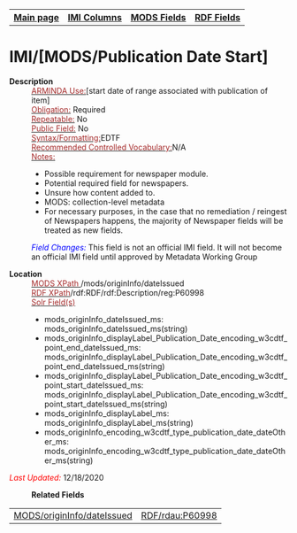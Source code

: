<!DOCTYPE html>
<html>

<body>
<table style="width:100%">
  <tr>
    <th><a href="index.md">Main page</a></th>
	<th><a href="IMI.md">IMI Columns</a></th>
    <th><a href="MODS.md">MODS Fields</a></th>
    <th><a href="RDF.md">RDF Fields</a></th>
  </tr>
</table>

<h1>IMI/[MODS/Publication Date Start]</h1>
<dl>
  <dt><b>Description</b></dt>
  <dd><ins><font color="brown">ARMINDA Use:</font></ins>[start date of range associated with publication of item]</dd>
  <dd><ins><font color="brown">Obligation:</font></ins> Required</dd>
  <dd><ins><font color="brown">Repeatable:</font></ins> No</dd>
  <dd><ins><font color="brown">Public Field:</font></ins> No</dd>
  <dd><ins><font color="brown">Syntax/Formatting:</font></ins>EDTF</dd>
  <dd><ins><font color="brown">Recommended Controlled Vocabulary:</font></ins>N/A</dd>
  <dd><ins><font color="brown">Notes: </font></ins>
		<ul>
			<li>Possible requirement for newspaper module.</li>
			<li>Potential required field for newspapers.</li>
			<li>Unsure how content added to.</li>
			<li>MODS: collection-level metadata</li>
			<li>For necessary purposes, in the case that no remediation / reingest of Newspapers happens, the majority of Newspaper fields will be treated as new fields. </li>
		</ul>
	</dd>
  <dd><font color="blue"><i>Field Changes: </i></font>This field is not an official IMI field. It will not become an official IMI field until approved by Metadata Working Group</dd>
</dl>
<dl>
<dl>
    <dt><b>Location</b></dt>
		<dd> <ins><font color="brown">MODS XPath </font></ins> /mods/originInfo/dateIssued</dd>
		<dd> <ins><font color="brown">RDF XPath</font></ins>/rdf:RDF/rdf:Description/reg:P60998</dd>
		<dd> <ins><font color="brown">Solr Field(s)</font></ins>
			<ul>
				<li>mods_originInfo_dateIssued_ms: mods_originInfo_dateIssued_ms(string)</li>
				<li>mods_originInfo_displayLabel_Publication_Date_encoding_w3cdtf_point_end_dateIssued_ms: mods_originInfo_displayLabel_Publication_Date_encoding_w3cdtf_point_end_dateIssued_ms(string)</li>
				<li>mods_originInfo_displayLabel_Publication_Date_encoding_w3cdtf_point_start_dateIssued_ms: mods_originInfo_displayLabel_Publication_Date_encoding_w3cdtf_point_start_dateIssued_ms(string)</li>
				<li>mods_originInfo_displayLabel_ms: mods_originInfo_displayLabel_ms(string)</li>
				<li>mods_originInfo_encoding_w3cdtf_type_publication_date_dateOther_ms: mods_originInfo_encoding_w3cdtf_type_publication_date_dateOther_ms(string)</li>
			</ul>
		</dd>
</dl>
	<p><font color="red"><i>Last Updated: </i></font>12/18/2020</p>
</dl>
<dl>
	<dd><b>Related Fields</b></dd>
		<table>
			<td><a href="mods.originInfo.dateIssued.md">MODS/originInfo/dateIssued</a></td>
			<td><a href="rdf.p60998.md">RDF/rdau:P60998</a></td>
		</table>
</dl>
</body>
</html>